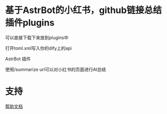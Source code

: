 # 基于AstrBot的小红书，github链接总结插件plugins
可以直接下载下来放到plugins中

打开toml.xml写入你的dify上的api

AstrBot 插件

使用/summarize url可以对小红书的页面进行AI总结

# 支持

[帮助文档](https://astrbot.app)
